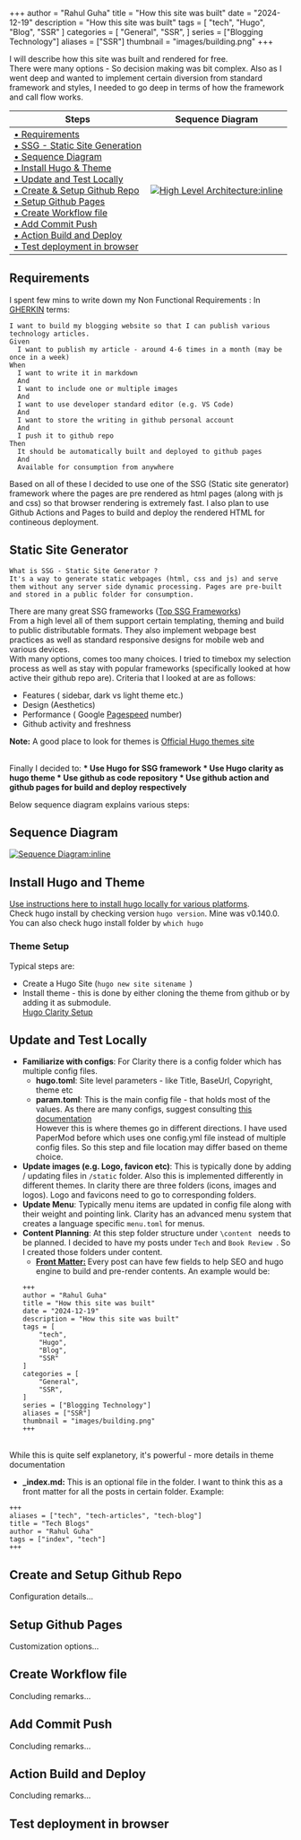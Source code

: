 +++
author = "Rahul Guha"
title = "How this site was built"
date = "2024-12-19"
description = "How this site was built"
tags = [
    "tech",
    "Hugo",
    "Blog",
    "SSR"
]
categories = [
    "General",
    "SSR",
]
series = ["Blogging Technology"]
aliases = ["SSR"]
thumbnail = "images/building.png"
+++

I will describe how this site was built and rendered for free. <br/>
There were many options - So decision making was bit complex. Also as I went deep and wanted to implement certain diversion from standard framework and styles, I needed to go deep in terms of how the framework and call flow works. 
<!--more-->




| Steps |Sequence Diagram  |
|----------|---------|
|[• Requirements](#requirements) <br>[• SSG - Static Site Generation](#static-site-generator) <br>[• Sequence Diagram](#sequence-diagram) <br>[• Install Hugo & Theme](#install-hugo-and-theme)  <br>[• Update and Test Locally](#update-and-test-locally)  <br>[• Create & Setup Github Repo](#create-and-setup-github-repo) <br>[• Setup Github Pages](#setup-github-pages) <br>[• Create Workflow file](#create-workflow-file) <br>[• Add Commit Push](#add-commit-push) <br>[• Action Build and Deploy ](#action-build-and-deploy) <br>[• Test deployment in browser](#test-deployment-in-browser)  | [![High Level Architecture:inline](/images/ssg-architecture.png)](/images/ssg-architecture.png)


## Requirements
I spent few mins to write down my Non Functional Requirements :
In [GHERKIN](https://blog.redrockresearch.com/post/2023/02/17/where-did-the-term-gherkin-originate-and-get-used-with-agile-user-stories#:~:text=The%20Gherkin%20syntax%20is%20a,technical%20and%20non%2Dtechnical%20people.) terms: 
``` 
I want to build my blogging website so that I can publish various technology articles.
Given 
  I want to publish my article - around 4-6 times in a month (may be once in a week)
When
  I want to write it in markdown
  And
  I want to include one or multiple images 
  And 
  I want to use developer standard editor (e.g. VS Code)
  And
  I want to store the writing in github personal account
  And 
  I push it to github repo
Then
  It should be automatically built and deployed to github pages
  And
  Available for consumption from anywhere
```
Based on all of these I decided to use one of the SSG (Static site generator) framework where the pages are pre rendered as html pages (along with js and css) so that browser rendering is extremely fast. I also plan to use Github Actions and Pages to build and deploy the rendered HTML for contineous deployment.
<br/>

## Static Site Generator
```
What is SSG - Static Site Generator ?
It's a way to generate static webpages (html, css and js) and serve them without any server side dynamic processing. Pages are pre-built and stored in a public folder for consumption.
```
There are many great SSG frameworks ([Top SSG Frameworks](https://hygraph.com/blog/top-12-ssgs))
 <br/>
From a high level all of them support certain templating, theming and build to public distributable formats. They also implement webpage best practices as well as standard responsive designs for mobile web and various devices. <br/>
With many options, comes too many choices. I tried to timebox my selection process as well as stay with popular frameworks (specifically looked at how active their github repo are). Criteria that I looked at are as follows:
* Features ( sidebar, dark vs light theme etc.)
* Design (Aesthetics)
* Performance ( Google [Pagespeed](https://pagespeed.web.dev/) number)
* Github activity and freshness

<b>Note:</b> A good place to look for themes is [Official Hugo themes site](https://themes.gohugo.io/)

<br/>
Finally I decided to: <b>
* Use Hugo for SSG framework
* Use Hugo clarity as hugo theme
* Use github as code repository
* Use github action and github pages for build and deploy respectively
</b>

Below sequence diagram explains various steps: 
## Sequence Diagram
[![Sequence Diagram:inline](/images/sequence.png)](/images/sequence.png) <br/>


## Install Hugo and Theme
[Use instructions here to install hugo locally for various platforms](https://gohugo.io/installation/). <br/>
Check hugo install by checking version 
```hugo version```. 
Mine was v0.140.0. <br/>
You can also check hugo install folder by 
```which hugo ```

### Theme Setup
Typical steps are:
* Create a Hugo Site (```hugo new site sitename ```)
* Install theme - this is done by either cloning the theme from github or by adding it as submodule.<br/>[Hugo Clarity Setup](https://github.com/chipzoller/hugo-clarity)

## Update and Test Locally
* <b>Familiarize with configs</b>: For Clarity there is a config folder which has multiple config files. <br/>
  - <b>hugo.toml</b>: Site level parameters - like Title, BaseUrl, Copyright, theme etc  
  - <b>param.toml</b>: This is the main config file - that holds most of the values. As there are many configs, suggest consulting [this documentation](https://github.com/chipzoller/hugo-clarity?tab=readme-ov-file#table-of-contents) <br/>
  However this is where themes go in different directions. I have used PaperMod before which uses one config.yml file instead of multiple config files. So this step and file location may differ based on theme choice.
* <b>Update images (e.g. Logo, favicon etc)</b>: This is typically done by adding / updating files in ```/static``` folder. Also this is implemented differently in different themes. In clarity there are three folders (icons, images and logos). Logo and favicons need to go to corresponding folders.   
* <b>Update Menu</b>: Typically menu items are updated in config file along with their weight and pointing link. Clarity has an advanced menu system that creates a language specific ```menu.toml```  for menus. 
* <b>Content Planning</b>: At this step folder structure under ```\content ``` needs to be planned. I decided to have my posts under ```Tech``` and ```Book Review ```. So I created those folders under content. 
  - <b>[Front Matter:](https://gohugo.io/content-management/front-matter/) </b> Every post can have few fields to help SEO and hugo engine to build and pre-render contents. An example would be:
  ```
  +++
  author = "Rahul Guha"
  title = "How this site was built"
  date = "2024-12-19"
  description = "How this site was built"
  tags = [
      "tech",
      "Hugo",
      "Blog",
      "SSR"
  ]
  categories = [
      "General",
      "SSR",
  ]
  series = ["Blogging Technology"]
  aliases = ["SSR"]
  thumbnail = "images/building.png"
  +++
  ```
<br/>
While this is quite self explanetory, it's powerful - more details in theme documentation

  - <b>_index.md:</b> This is an optional file in the folder. I want to think this as a front matter for all the posts in certain folder. Example:
  ```
  +++
  aliases = ["tech", "tech-articles", "tech-blog"]
  title = "Tech Blogs"
  author = "Rahul Guha"
  tags = ["index", "tech"]
  +++
  ```
  <!-- - <b>index.md:</b>This file is optional.  -->
## Create and Setup Github Repo
Configuration details...

## Setup Github Pages
Customization options...

## Create Workflow file
Concluding remarks...

## Add Commit Push
Concluding remarks...

## Action Build and Deploy
Concluding remarks...

## Test deployment in browser



<!-- 
<p><span class="nowrap"><span class="emojify">🙈</span> <code>:see_no_evil:</code></span>  <span class="nowrap"><span class="emojify">🙉</span> <code>:hear_no_evil:</code></span>  <span class="nowrap"><span class="emojify">🙊</span> <code>:speak_no_evil:</code></span></p>
<br>

The [Emoji cheat sheet](http://www.emoji-cheat-sheet.com/) is a useful reference for emoji shorthand codes.

***

**N.B.** The above steps enable Unicode Standard emoji characters and sequences in Hugo, however the rendering of these glyphs depends on the browser and the platform. To style the emoji you can either use a third party emoji font or a font stack; e.g.

{{< highlight html >}}
.emoji {
  font-family: Apple Color Emoji, Segoe UI Emoji, NotoColorEmoji, Segoe UI Symbol, Android Emoji, EmojiSymbols;
}
{{< /highlight >}}

{{< css.inline >}}
<style>
.emojify {
	font-family: Apple Color Emoji, Segoe UI Emoji, NotoColorEmoji, Segoe UI Symbol, Android Emoji, EmojiSymbols;
	font-size: 2rem;
	vertical-align: middle;
}
@media screen and (max-width:650px) {
  .nowrap {
    display: block;
    margin: 25px 0;
  }
}
</style>
{{< /css.inline >}} -->
